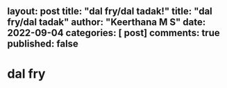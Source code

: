 layout: post
title:  "dal fry/dal tadak!"
title:  "dal fry/dal tadak"
author: "Keerthana M S"
date: 2022-09-04
categories: [ post]
comments: true
published: false
---
# dal fry
